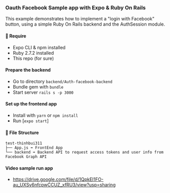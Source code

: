 ### Oauth Facebook Sample app with Expo & Ruby On Rails

This example demonstrates how to implement a "login with Facebook" button, using a simple Ruby On Rails backend and the AuthSession module.

#### 🚀 Require

- Expo CLI & npm installed
- Ruby 2.7.2 installed
- This repo (for sure)

#### Prepare the backend

- Go to directory `backend/Auth-facebook-backend`
- Bundle gem with `bundle`
- Start server `rails s -p 3000`

#### Set up the frontend app

- Install with `yarn` or `npm install`
- Run [`expo start`]

#### 📁 File Structure

```
test-thinhbui311
├── App.js ➡️ FrontEnd App
└── backend ➡️ Backend API to request access tokens and user info from Facebook Graph API
```

#### Video sample run app

* https://drive.google.com/file/d/1QpkEI1FO-au_UXSy6nfcpwCCUZ_xfRU3/view?usp=sharing
